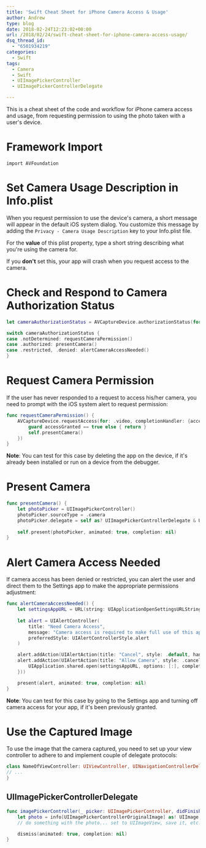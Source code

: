 ```yaml
---
title: 'Swift Cheat Sheet for iPhone Camera Access & Usage'
author: Andrew
type: blog
date: 2018-02-24T12:23:02+00:00
url: /2018/02/24/swift-cheat-sheet-for-iphone-camera-access-usage/
dsq_thread_id:
  - "6501934219"
categories:
  - Swift
tags:
  - Camera
  - Swift
  - UIImagePickerController
  - UIImagePickerControllerDelegate

---
```

This is a cheat sheet of the code and workflow for iPhone camera access and usage, from requesting permission to using the photo taken with a user's device.

<a name="framework-import" class="jump-target"></a>

# Framework Import

`import AVFoundation`

<a name="camera-usage-description" class="jump-target"></a>

# Set Camera Usage Description in Info.plist

When you request permission to use the device's camera, a short message will appear in the default iOS system dialog. You customize this message by adding the `Privacy - Camera Usage Description` key to your Info.plist file.

For the **value** of this plist property, type a short string describing what you're using the camera for.

If you **don't** set this, your app will crash when you request access to the camera.

<a name="check-authorization-status" class="jump-target"></a>

# Check and Respond to Camera Authorization Status

```swift
let cameraAuthorizationStatus = AVCaptureDevice.authorizationStatus(for: .video)

switch cameraAuthorizationStatus {
case .notDetermined: requestCameraPermission()
case .authorized: presentCamera()
case .restricted, .denied: alertCameraAccessNeeded()
}
```

<a name="request-permission" class="jump-target"></a>

# Request Camera Permission

If the user has never responded to a request to access his/her camera, you need to prompt with the iOS system alert to request permission:

```swift
func requestCameraPermission() {
    AVCaptureDevice.requestAccess(for: .video, completionHandler: {accessGranted in
        guard accessGranted == true else { return }
        self.presentCamera()
    })
}
```

**Note**: You can test for this case by deleting the app on the device, if it's already been installed or run on a device from the debugger.

<a name="present-camera" class="jump-target"></a>

# Present Camera

```swift
func presentCamera() {
    let photoPicker = UIImagePickerController()
    photoPicker.sourceType = .camera
    photoPicker.delegate = self as? UIImagePickerControllerDelegate & UINavigationControllerDelegate
    
    self.present(photoPicker, animated: true, completion: nil)
}
```

<a name="alert-camera-access-needed" class="jump-target"></a>

# Alert Camera Access Needed

If camera access has been denied or restricted, you can alert the user and direct them to the Settings app to make the appropriate permissions adjustment:

```swift
func alertCameraAccessNeeded() {
    let settingsAppURL = URL(string: UIApplicationOpenSettingsURLString)!
    
    let alert = UIAlertController(
        title: "Need Camera Access",
        message: "Camera access is required to make full use of this app.",
        preferredStyle: UIAlertControllerStyle.alert
    )

    alert.addAction(UIAlertAction(title: "Cancel", style: .default, handler: nil))
    alert.addAction(UIAlertAction(title: "Allow Camera", style: .cancel, handler: { (alert) -&gt; Void in
        UIApplication.shared.open(settingsAppURL, options: [:], completionHandler: nil)
    }))

    present(alert, animated: true, completion: nil)
}
```

**Note**: You can test for this case by going to the Settings app and turning off camera access for your app, if it's been previously granted.

<a name="use-captured-image" class="jump-target"></a>

# Use the Captured Image

To use the image that the camera captured, you need to set up your view controller to adhere to and implement couple of delegate protocols:

```swift
class NameOfViewController: UIViewController, UINavigationControllerDelegate, UIImagePickerControllerDelegate {
// ...
}
```

<a name="delegate" class="jump-target"></a>

## UIImagePickerControllerDelegate

```swift
func imagePickerController(_ picker: UIImagePickerController, didFinishPickingMediaWithInfo info: [String : Any]) {
    let photo = info[UIImagePickerControllerOriginalImage] as! UIImage
    // do something with the photo... set to UIImageView, save it, etc.

    dismiss(animated: true, completion: nil)
}
```

<a name="share" class="jump-target"></a>